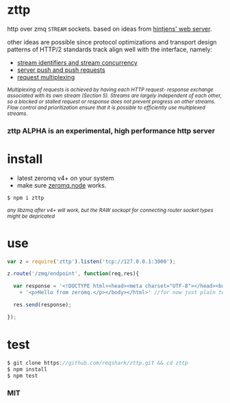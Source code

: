 # zttp
http over zmq `STREAM` sockets. based on ideas from [hintjens' web server](http://hintjens.com/blog:42).

other ideas are possible since protocol optimizations and transport design patterns of HTTP/2 standards track align well with the interface, namely:
* [stream identifiers and stream concurrency](https://tools.ietf.org/html/draft-ietf-httpbis-http2-17#section-5.1.1)
* [server push and push requests](https://tools.ietf.org/html/draft-ietf-httpbis-http2-17#section-8.2)
* [request multiplexing](https://tools.ietf.org/html/draft-ietf-httpbis-http2-17#section-5)

*<sub>Multiplexing of requests is achieved by having each HTTP request-
   response exchange associated with its own stream (Section 5).
   Streams are largely independent of each other, so a blocked or
   stalled request or response does not prevent progress on other
   streams. Flow control and prioritization ensure that it is possible to
   efficiently use multiplexed streams.</sub>*

### zttp ALPHA is an experimental, high performance http server 

# install
* latest zeromq v4+ on your system
* make sure [zeromq.node](https://github.com/JustinTulloss/zeromq.node) works.

```bash
$ npm i zttp
```

*<sub>any libzmq after v4+ will work, but the RAW sockopt for connecting router socket types might be depricated</sub>*

# use
```js
var z = require('zttp').listen('tcp://127.0.0.1:3000');

z.route('/zmq/endpoint', function(req,res){

  var response = '<!DOCTYPE html><head><meta charset="UTF-8"></head><body>'
    + '<p>Hello from zeromq.</p></body></html>' //for now just plain text html

  res.send(response);

});
```

# test
```js
$ git clone https://github.com/reqshark/zttp.git && cd zttp
$ npm install
$ npm test
```


### MIT
